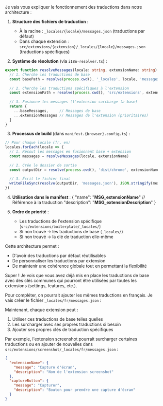 Je vais vous expliquer le fonctionnement des traductions dans notre architecture :

1. **Structure des fichiers de traduction** :
   - À la racine : `_locales/{locale}/messages.json` (traductions par défaut)
   - Dans chaque extension : `src/extensions/{extension}/_locales/{locale}/messages.json` (traductions spécifiques)

2. **Système de résolution** (via `i18n-resolver.ts`) :
```typescript
export function resolveMessages(locale: string, extensionName: string): Messages {
  // 1. Cherche les traductions de base
  const basePath = resolve(process.cwd(), '_locales', locale, 'messages.json')
  
  // 2. Cherche les traductions spécifiques à l'extension
  const extensionPath = resolve(process.cwd(), 'src/extensions', extensionName, '_locales', locale, 'messages.json')
  
  // 3. Fusionne les messages (l'extension surcharge la base)
  return {
    ...baseMessages,     // Messages de base
    ...extensionMessages // Messages de l'extension (prioritaires)
  }
}
```

3. **Processus de build** (dans `manifest.{browser}.config.ts`) :
```typescript
// Pour chaque locale (fr, en)
locales.forEach(locale => {
  // 1. Résout les messages en fusionnant base + extension
  const messages = resolveMessages(locale, extensionName)
  
  // 2. Crée le dossier de sortie
  const outputDir = resolve(process.cwd(), 'dist/chrome', extensionName, '_locales', locale)
  
  // 3. Écrit le fichier final
  writeFileSync(resolve(outputDir, 'messages.json'), JSON.stringify(messages, null, 2))
})
```

4. **Utilisation dans le manifest** :
{
  "name": "__MSG_extensionName__"  // Référence à la traduction
  "description": "__MSG_extensionDescription__"
}

5. **Ordre de priorité** :
   - Les traductions de l'extension spécifique (`src/extensions/boilerplate/_locales/`)
   - Si non trouvé → les traductions de base (`_locales/`)
   - Si non trouvé → la clé de traduction elle-même

Cette architecture permet :
- D'avoir des traductions par défaut réutilisables
- De personnaliser les traductions par extension
- De maintenir une cohérence globale tout en permettant la flexibilité


Super ! Je vois que vous avez déjà mis en place les traductions de base avec des clés communes qui pourront être utilisées par toutes les extensions (settings, features, etc.).

Pour compléter, on pourrait ajouter les mêmes traductions en français. Je vais créer le fichier `_locales/fr/messages.json` :


Maintenant, chaque extension peut :
1. Utiliser ces traductions de base telles quelles
2. Les surcharger avec ses propres traductions si besoin
3. Ajouter ses propres clés de traduction spécifiques

Par exemple, l'extension screenshot pourrait surcharger certaines traductions ou en ajouter de nouvelles dans `src/extensions/screenshot/_locales/fr/messages.json` :
```json
{
  "extensionName": {
    "message": "Capture d'écran",
    "description": "Nom de l'extension screenshot"
  },
  "captureButton": {
    "message": "Capturer",
    "description": "Bouton pour prendre une capture d'écran"
  }
}
```
